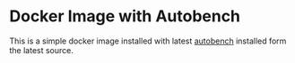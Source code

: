 Docker Image with Autobench
===========================

This is a simple docker image installed with latest [autobench][1] installed
form the latest source.


[1]: https://github.com/menavaur/Autobench
